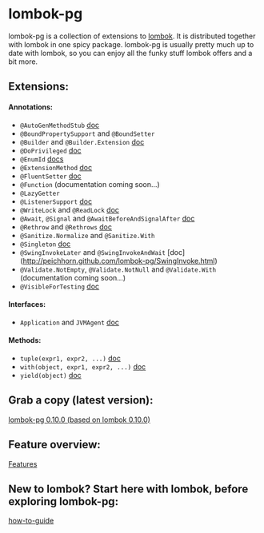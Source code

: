# lombok-pg

lombok-pg is a collection of extensions to [lombok](https://github.com/rzwitserloot/lombok). It is distributed together with lombok in one spicy package. lombok-pg is usually pretty much up to date with lombok, so you can enjoy all the funky stuff lombok offers and a bit more.

## Extensions:

#### Annotations:

- `@AutoGenMethodStub` [doc](http://peichhorn.github.com/lombok-pg/AutoGenMethodStub.html)
- `@BoundPropertySupport` and `@BoundSetter` 
- `@Builder` and `@Builder.Extension` [doc](http://peichhorn.github.com/lombok-pg/Builder.html)
- `@DoPrivileged` [doc](http://peichhorn.github.com/lombok-pg/DoPrivileged.html)
- `@EnumId` [docs](http://peichhorn.github.com/lombok-pg/EnumId.html)
- `@ExtensionMethod` [doc](http://peichhorn.github.com/lombok-pg/ExtensionMethod.html)
- `@FluentSetter` [doc](http://peichhorn.github.com/lombok-pg/FluentSetter.html)
- `@Function` (documentation coming soon...)
- `@LazyGetter` 
- `@ListenerSupport` [doc](http://peichhorn.github.com/lombok-pg/ListenerSupport.html)
- `@WriteLock` and `@ReadLock` [doc](http://peichhorn.github.com/lombok-pg/Lock.html)
- `@Await`, `@Signal` and `@AwaitBeforeAndSignalAfter` [doc](http://peichhorn.github.com/lombok-pg/Condition.html)
- `@Rethrow` and `@Rethrows` [doc](http://peichhorn.github.com/lombok-pg/Rethrow.html)
- `@Sanitize.Normalize` and `@Sanitize.With`
- `@Singleton` [doc](http://peichhorn.github.com/lombok-pg/Singleton.html)
- `@SwingInvokeLater` and `@SwingInvokeAndWait` [doc] (http://peichhorn.github.com/lombok-pg/SwingInvoke.html)
- `@Validate.NotEmpty`, `@Validate.NotNull` and `@Validate.With` (documentation coming soon...)
- `@VisibleForTesting` [doc](http://peichhorn.github.com/lombok-pg/VisibleForTesting.html)

#### Interfaces:

- `Application` and `JVMAgent` [doc](http://peichhorn.github.com/lombok-pg/Entrypoint.html)

#### Methods:

- `tuple(expr1, expr2, ...)` [doc](http://peichhorn.github.com/lombok-pg/Tuple.html)
- `with(object, expr1, expr2, ...)` [doc](http://peichhorn.github.com/lombok-pg/With.html)
- `yield(object)` [doc](http://peichhorn.github.com/lombok-pg/Yield.html)

## Grab a copy (latest version):
[lombok-pg 0.10.0 (based on lombok 0.10.0)](http://cloud.github.com/downloads/peichhorn/lombok-pg/lombok-pg-0.10.0.jar)

## Feature overview:
[Features](http://peichhorn.github.com/lombok-pg/)

## New to lombok? Start here with lombok, before exploring lombok-pg:
[how-to-guide](http://projectlombok.org/features/index.html)